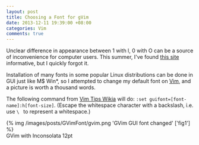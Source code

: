 ```yaml
---
layout: post
title: Choosing a Font for gVim
date: 2013-12-11 19:39:00 +08:00
categories: Vim
comments: true
---
```


Unclear difference in appearance between 1 with l, 0 with O can be a
source of inconvenience for computer users.  This summer, I've found
[this site][top10monofont] informative, but I quickly forgot it.

Installation of many fonts in some popular Linux distributions can be
done in GUI just like M\$ Win\*, so I attempted to change my default
font on [Vim], and a picture is worth a thousand words.

The following command from [Vim Tips Wikia][vim_tip32] will do: `:set
guifont=[font-name]:h[font-size]`.  (Escape the whitespace character
with a backslash, i.e. use `\ ` to represent a whitespace.)

{% img /images/posts/GVimFont/gvim.png 'GVim GUI font changed' ['fig1'] %}  
GVim with Inconsolata 12pt

[top10monofont]: http://hivelogic.com/articles/top-10-programming-fonts
[Vim]: http://www.vim.org
[vim_tip32]: http://vim.wikia.com/wiki/VimTip632

